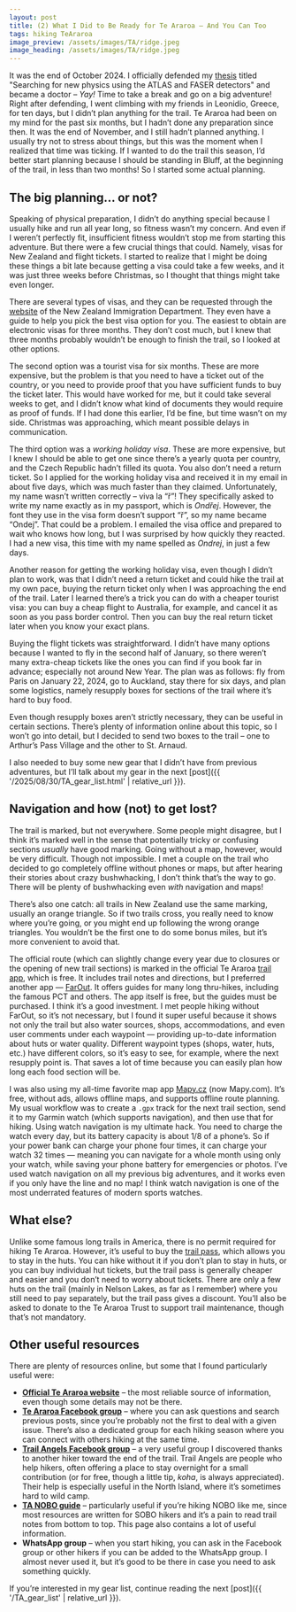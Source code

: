 ```yaml
---
layout: post
title: (2) What I Did to Be Ready for Te Araroa – And You Can Too
tags: hiking TeAraroa
image_preview: /assets/images/TA/ridge.jpeg
image_heading: /assets/images/TA/ridge.jpeg
---
```


It was the end of October 2024. I officially defended my [thesis](https://repository.cern/records/wp9p0-hkk75) titled "Searching for new physics using the ATLAS and FASER detectors" and became a doctor – *Yay!* Time to take a break and go on a big adventure! Right after defending, I went climbing with my friends in Leonidio, Greece, for ten days, but I didn’t plan anything for the trail. Te Araroa had been on my mind for the past six months, but I hadn’t done any preparation since then. It was the end of November, and I still hadn’t planned anything. I usually try not to stress about things, but this was the moment when I realized that time was ticking. If I wanted to do the trail this season, I’d better start planning because I should be standing in Bluff, at the beginning of the trail, in less than two months! So I started some actual planning.

## The big planning... or not?

Speaking of physical preparation, I didn’t do anything special because I usually hike and run all year long, so fitness wasn’t my concern. And even if I weren’t perfectly fit, insufficient fitness wouldn’t stop me from starting this adventure. But there were a few crucial things that could. Namely, visas for New Zealand and flight tickets. I started to realize that I might be doing these things a bit late because getting a visa could take a few weeks, and it was just three weeks before Christmas, so I thought that things might take even longer.

There are several types of visas, and they can be requested through the [website](https://www.immigration.govt.nz/visas/?page=1) of the New Zealand Immigration Department. They even have a guide to help you pick the best visa option for you. The easiest to obtain are electronic visas for three months. They don’t cost much, but I knew that three months probably wouldn’t be enough to finish the trail, so I looked at other options.  

The second option was a tourist visa for six months. These are more expensive, but the problem is that you need to have a ticket out of the country, or you need to provide proof that you have sufficient funds to buy the ticket later. This would have worked for me, but it could take several weeks to get, and I didn’t know what kind of documents they would require as proof of funds. If I had done this earlier, I’d be fine, but time wasn’t on my side. Christmas was approaching, which meant possible delays in communication.  

The third option was a *working holiday visa*. These are more expensive, but I knew I should be able to get one since there’s a yearly quota per country, and the Czech Republic hadn’t filled its quota. You also don’t need a return ticket. So I applied for the working holiday visa and received it in my email in about five days, which was much faster than they claimed. Unfortunately, my name wasn’t written correctly – viva la “ř”! They specifically asked to write my name exactly as in my passport, which is *Ondřej*. However, the font they use in the visa form doesn’t support “ř”, so my name became “Ondej”. That could be a problem. I emailed the visa office and prepared to wait who knows how long, but I was surprised by how quickly they reacted. I had a new visa, this time with my name spelled as *Ondrej*, in just a few days.

Another reason for getting the working holiday visa, even though I didn’t plan to work, was that I didn’t need a return ticket and could hike the trail at my own pace, buying the return ticket only when I was approaching the end of the trail. Later I learned there’s a trick you can do with a cheaper tourist visa: you can buy a cheap flight to Australia, for example, and cancel it as soon as you pass border control. Then you can buy the real return ticket later when you know your exact plans.

Buying the flight tickets was straightforward. I didn’t have many options because I wanted to fly in the second half of January, so there weren’t many extra-cheap tickets like the ones you can find if you book far in advance; especially not around New Year. The plan was as follows: fly from Paris on January 22, 2024, go to Auckland, stay there for six days, and plan some logistics, namely resupply boxes for sections of the trail where it’s hard to buy food.

Even though resupply boxes aren’t strictly necessary, they can be useful in certain sections. There’s plenty of information online about this topic, so I won’t go into detail, but I decided to send two boxes to the trail – one to Arthur’s Pass Village and the other to St. Arnaud.

I also needed to buy some new gear that I didn’t have from previous adventures, but I’ll talk about my gear in the next [post]({{ '/2025/08/30/TA_gear_list.html' | relative_url }}).

## Navigation and how (not) to get lost?

The trail is marked, but not everywhere. Some people might disagree, but I think it’s marked well in the sense that potentially tricky or confusing sections *usually* have good marking. Going without a map, however, would be very difficult. Though not impossible. I met a couple on the trail who decided to go completely offline without phones or maps, but after hearing their stories about crazy bushwhacking, I don’t think that’s the way to go. There will be plenty of bushwhacking even *with* navigation and maps!  

There’s also one catch: all trails in New Zealand use the same marking, usually an orange triangle. So if two trails cross, you really need to know where you’re going, or you might end up following the wrong orange triangles. You wouldn’t be the first one to do some bonus miles, but it’s more convenient to avoid that.

The official route (which can slightly change every year due to closures or the opening of new trail sections) is marked in the official Te Araroa [trail app](https://www.teararoa.org.nz/the-trail-app/), which is free. It includes trail notes and directions, but I preferred another app — [FarOut](https://faroutguides.com/). It offers guides for many long thru-hikes, including the famous PCT and others. The app itself is free, but the guides must be purchased. I think it’s a good investment. I met people hiking without FarOut, so it’s not necessary, but I found it super useful because it shows not only the trail but also water sources, shops, accommodations, and even user comments under each waypoint — providing up-to-date information about huts or water quality. Different waypoint types (shops, water, huts, etc.) have different colors, so it’s easy to see, for example, where the next resupply point is. That saves a lot of time because you can easily plan how long each food section will be.

I was also using my all-time favorite map app [Mapy.cz](https://mapy.com/en/turisticka?mobilepromo=1&x=11.3817622&y=48.5563849&z=7) (now Mapy.com). It’s free, without ads, allows offline maps, and supports offline route planning. My usual workflow was to create a `.gpx` track for the next trail section, send it to my Garmin watch (which supports navigation), and then use that for hiking. Using watch navigation is my ultimate hack. You need to charge the watch every day, but its battery capacity is about 1/8 of a phone’s. So if your power bank can charge your phone four times, it can charge your watch 32 times — meaning you can navigate for a whole month using only your watch, while saving your phone battery for emergencies or photos. I’ve used watch navigation on all my previous big adventures, and it works even if you only have the line and no map! I think watch navigation is one of the most underrated features of modern sports watches.

## What else?

Unlike some famous long trails in America, there is no permit required for hiking Te Araroa. However, it’s useful to buy the [trail pass](https://www.teararoa.org.nz/the-trail-pass/), which allows you to stay in the huts. You can hike without it if you don’t plan to stay in huts, or you can buy individual hut tickets, but the trail pass is generally cheaper and easier and you don’t need to worry about tickets. There are only a few huts on the trail (mainly in Nelson Lakes, as far as I remember) where you still need to pay separately, but the trail pass gives a discount. You’ll also be asked to donate to the Te Araroa Trust to support trail maintenance, though that’s not mandatory.

## Other useful resources

There are plenty of resources online, but some that I found particularly useful were:

* [**Official Te Araroa website**](https://www.teararoa.org.nz/) – the most reliable source of information, even though some details may not be there.
* [**Te Araroa Facebook group**](https://www.facebook.com/groups/26638669574) – where you can ask questions and search previous posts, since you’re probably not the first to deal with a given issue. There’s also a dedicated group for each hiking season where you can connect with others hiking at the same time.
* [**Trail Angels Facebook group**](https://www.facebook.com/groups/157838391506149) – a very useful group I discovered thanks to another hiker toward the end of the trail. Trail Angels are people who help hikers, often offering a place to stay overnight for a small contribution (or for free, though a little tip, *koha*, is always appreciated). Their help is especially useful in the North Island, where it’s sometimes hard to wild camp.
* [**TA NOBO guide**](https://teararoanobo.net/) – particularly useful if you’re hiking NOBO like me, since most resources are written for SOBO hikers and it’s a pain to read trail notes from bottom to top. This page also contains a lot of useful information.
* **WhatsApp group** – when you start hiking, you can ask in the Facebook group or other hikers if you can be added to the WhatsApp group. I almost never used it, but it’s good to be there in case you need to ask something quickly.

If you’re interested in my gear list, continue reading the next [post]({{ '/TA_gear_list' | relative_url }}).



